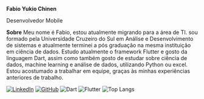 **Fabio Yukio Chinen**

Desenvolvedor Mobile 

**Sobre** 
Meu nome é Fabio, estou atualmente migrando para a área de TI. 
sou formado pela Universidade Cruzeiro do Sul em Análise 
e Desenvolvimento de sistemas e atualmente terminei a pós graduação
na mesma instituição em ciência de dados.
Estudo atualmente o framework Flutter e gosto da linguagem Dart,
assim como também gosto de estudar sobre ciência de dados, machine learning
e análise de dados, utilizando Python ou excel.
Estou acostumado a trabalhar em equipe, graças às minhas experiências
anteriores de trabalho.


[![LinkedIn](https://img.shields.io/badge/LinkedIn-0077B5?style=for-the-badge&logo=linkedin&logoColor=white)](linkedin.com/in/fabio-yukio-chinen-76a43b23b)
[![GitHub](https://img.shields.io/badge/GitHub-100000?style=for-the-badge&logo=github&logoColor=white)](https://github.com/fabioychinen)
![Dart](https://img.shields.io/badge/Dart-0175C2?style=for-the-badge&logo=dart&logoColor=white)
![Flutter](https://img.shields.io/badge/Flutter-02569B?style=for-the-badge&logo=flutter&logoColor=white)
![Top Langs](https://github-readme-stats-git-masterrstaa-rickstaa.vercel.app/api/top-langs/?username=fabioychinen&bg_color=000&border_color=30A3DC&title_color=E94D5F&text_color=FFF)
